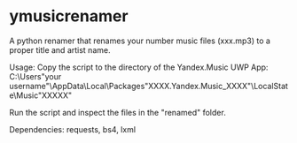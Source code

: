 # ymusicrenamer
A python renamer that renames your number music files (xxx.mp3) to a proper title and artist name.

Usage:
Copy the script to the directory of the Yandex.Music UWP App: 
C:\Users\"your username"\AppData\Local\Packages\"XXXX.Yandex.Music_XXXX"\LocalState\Music\"XXXXX"

Run the script and inspect the files in the "renamed" folder.

Dependencies:
requests, bs4, lxml
